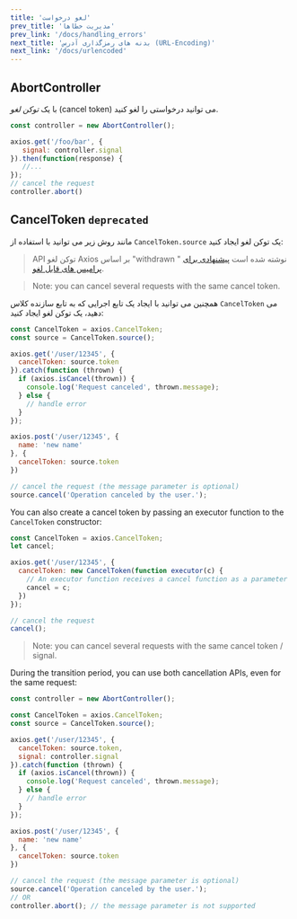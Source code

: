 ```yaml
---
title: 'لغو درخواست'
prev_title: 'مدیریت خطاها'
prev_link: '/docs/handling_errors'
next_title: 'بدنه های رمزگذاری آدرس (URL-Encoding)'
next_link: '/docs/urlencoded'
---
```


## AbortController

با یک *توکن لغو* (cancel token) می توانید درخواستی را لغو کنید.

```js
const controller = new AbortController();

axios.get('/foo/bar', {
   signal: controller.signal
}).then(function(response) {
   //...
});
// cancel the request
controller.abort()
```

## CancelToken `deprecated`

مانند روش زیر می توانید با استفاده از `CancelToken.source` یک توکن لغو ایجاد کنید:

> API توکن لغو Axios بر اساس "withdrawn " نوشته شده است [پیشنهادی برای پرامیس های قابل لغو](https://github.com/tc39/proposal-cancelable-promises).

> Note: you can cancel several requests with the same cancel token.

همچنین می توانید با ایجاد یک تابع اجرایی که به تابع سازنده کلاس `CancelToken` می دهید، یک توکن لغو ایجاد کنید:

```js
const CancelToken = axios.CancelToken;
const source = CancelToken.source();

axios.get('/user/12345', {
  cancelToken: source.token
}).catch(function (thrown) {
  if (axios.isCancel(thrown)) {
    console.log('Request canceled', thrown.message);
  } else {
    // handle error
  }
});

axios.post('/user/12345', {
  name: 'new name'
}, {
  cancelToken: source.token
})

// cancel the request (the message parameter is optional)
source.cancel('Operation canceled by the user.');
```

You can also create a cancel token by passing an executor function to the `CancelToken` constructor:

```js
const CancelToken = axios.CancelToken;
let cancel;

axios.get('/user/12345', {
  cancelToken: new CancelToken(function executor(c) {
    // An executor function receives a cancel function as a parameter
    cancel = c;
  })
});

// cancel the request
cancel();
```

> Note: you can cancel several requests with the same cancel token / signal.

During the transition period, you can use both cancellation APIs, even for the same request:

```js
const controller = new AbortController();

const CancelToken = axios.CancelToken;
const source = CancelToken.source();

axios.get('/user/12345', {
  cancelToken: source.token,
  signal: controller.signal
}).catch(function (thrown) {
  if (axios.isCancel(thrown)) {
    console.log('Request canceled', thrown.message);
  } else {
    // handle error
  }
});

axios.post('/user/12345', {
  name: 'new name'
}, {
  cancelToken: source.token
})

// cancel the request (the message parameter is optional)
source.cancel('Operation canceled by the user.');
// OR
controller.abort(); // the message parameter is not supported
```
